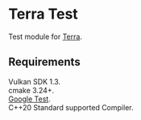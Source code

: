 # Terra Test
Test module for [Terra](https://github.com/razerx100/Terra).

## Requirements
Vulkan SDK 1.3.\
cmake 3.24+.\
[Google Test](https://github.com/google/googletest).\
C++20 Standard supported Compiler.


